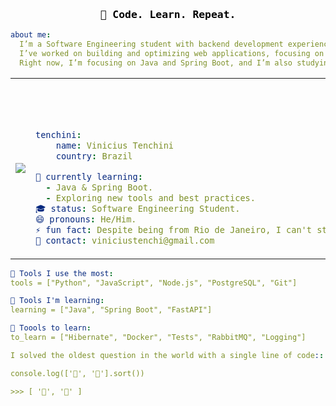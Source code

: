 ### <p style="font-family: monospace; color: black;" align="center">🔁 Code. Learn. Repeat.</p>

```yaml
about me:
  I’m a Software Engineering student with backend development experience from an iFood bootcamp.
  I’ve worked on building and optimizing web applications, focusing on backend services and APIs.
  Right now, I’m focusing on Java and Spring Boot, and I’m also studying Python because I really enjoy the language.
```



<table align="center">
    <tr>
        <td style="width: 30%; vertical-align: middle;">
            <img src="https://s13.gifyu.com/images/b2d1W.gif">
        </td>
        <td style="width: 90%; align: center;">

<p style="font-family: monospace; font-size: 80px; color: black;">


```yaml
tenchini:
    name: Vinicius Tenchini
    country: Brazil
```
</p>

```yaml
🌱 currently learning:
  - Java & Spring Boot.
  - Exploring new tools and best practices.
🎓 status: Software Engineering Student.
😄 pronouns: He/Him.
⚡ fun fact: Despite being from Rio de Janeiro, I can't stand the heat.
📨 contact: viniciustenchi@gmail.com
```

</td> </tr> </table>

```yaml
📌 Tools I use the most:
tools = ["Python", "JavaScript", "Node.js", "PostgreSQL", "Git"]
```
```yaml
📌 Tools I'm learning:
learning = ["Java", "Spring Boot", "FastAPI"]
```
```yaml
📌 Toools to learn:
to_learn = ["Hibernate", "Docker", "Tests", "RabbitMQ", "Logging"]
```

```yaml
I solved the oldest question in the world with a single line of code::

console.log(['🥚', '🐔'].sort())

>>> [ '🐔', '🥚' ]
```

<!-- <div align="center"> <br/>     <img height="180em" src="https://github-readme-stats.vercel.app/api/top-langs/?username=tenchini&theme=dark&show_icons=true&hide_border=true&layout=compact"/></div> -->

